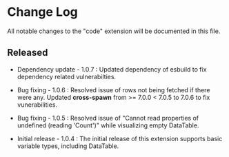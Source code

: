 # Change Log

All notable changes to the "code" extension will be documented in this file.

## Released

- Dependency update - 1.0.7 : Updated dependency of esbuild to fix dependency related vulnerabilties.

- Bug fixing - 1.0.6 : Resolved issue of rows not being fetched if there were any. Updated **cross-spawn** from >= 7.0.0 < 7.0.5 to 7.0.6 to fix vunerabilities.

- Bug fixing - 1.0.5 : Resolved issue of "Cannot read properties of undefined (reading 'Count')" while visualizing empty DataTable.

- Initial release - 1.0.4 : The initial release of this extension supports basic variable types, including DataTable.